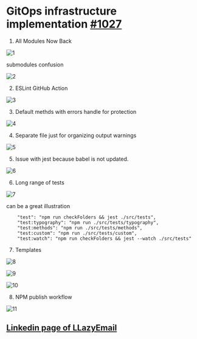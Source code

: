 # GitOps infrastructure implementation [#1027](https://github.com/LLazyEmail/markdown-to-email/discussions/1027)

1. All Modules Now Back

![1](https://user-images.githubusercontent.com/1469198/175816083-189ed2cd-9ef0-4d11-8096-ca03b15351df.png "1")

submodules confusion

![2](https://user-images.githubusercontent.com/1469198/175816256-6200c620-ad78-437c-aa80-44a9e7aa5e71.png "2")

2. ESLint GitHub Action

![3](https://user-images.githubusercontent.com/1469198/175816189-8fe46acf-67ff-40ee-825d-9ce5a4957025.png "3")

3. Default methds with errors handle for protection

![4](https://user-images.githubusercontent.com/1469198/175816199-b6e7dc35-82f0-4b8c-b5e7-b8b7bd0b304b.png "4")

4. Separate file just for organizing output warnings

![5](https://user-images.githubusercontent.com/1469198/175816215-42e78e62-25a2-423f-93af-ed63afbfce0d.png "5")

5. Issue with jest because babel is not updated.

![6](https://user-images.githubusercontent.com/1469198/175816233-7d99a2ef-191e-490b-bb3e-3e6f8450f4b1.png "6")

6. Long range of tests

![7](https://user-images.githubusercontent.com/1469198/175816238-061ff0c2-d4e2-4fb6-8263-870b07309d20.png "7")

can be a great illustration

```
    "test": "npm run checkFolders && jest ./src/tests",
    "test:typography": "npm run ./src/tests/typography",
    "test:methods": "npm run ./src/tests/methods",
    "test:custom": "npm run ./src/tests/custom",
    "test:watch": "npm run checkFolders && jest --watch ./src/tests"
```

7. Templates

![8](https://user-images.githubusercontent.com/1469198/175816250-8c47e05a-ebfd-490b-9dec-ff298b1245ce.png "8")

![9](https://user-images.githubusercontent.com/1469198/175816251-9cb9b541-bbbf-4f5a-8906-ae882175d8e0.png "9")

![10](https://user-images.githubusercontent.com/1469198/175816252-07976768-48c1-4037-bb22-453c6c9c3acb.png "10")

8. NPM publish workflow

![11](https://user-images.githubusercontent.com/1469198/175816381-5ad355cb-304d-457c-a0d6-aab53a8af71f.png "11")



## [Linkedin page of LLazyEmail](https://www.linkedin.com/company/llazyemail/)







